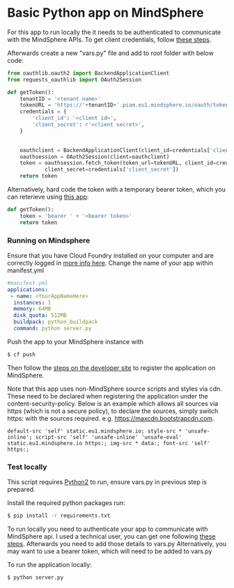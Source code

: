# Basic Python app on MindSphere

For this app to run locally the it needs to be authenticated to communicate with the MindSphere APIs. To get client credentials, follow [these steps](https://developer.mindsphere.io/howto/howto-selfhosted/index.html#step-1-create-service-credentials).

Afterwards create a new "vars.py" file and add to root folder with below code:

```py
from oauthlib.oauth2 import BackendApplicationClient
from requests_oauthlib import OAuth2Session

def getToken():
    tenantID = '<tenant name>'
    tokenURL = 'https://'+tenantID+'.piam.eu1.mindsphere.io/oauth/token'
    credentials = {
        'client_id': '<client id>',
        'client_secret': r'<client secret>',
    }
    

    oauthclient = BackendApplicationClient(client_id=credentials['client_id'])
    oauthsession = OAuth2Session(client=oauthclient)
    token = oauthsession.fetch_token(token_url=tokenURL, client_id=credentials['client_id'],
            client_secret=credentials['client_secret'])
    return token
```

Alternatively, hard code the token with a temporary bearer token, which you can reterieve using [this app](https://github.com/rexkc/mdsp-token-vendor):

```py
def getToken():
    token = 'bearer ' + '<bearer token>'
    return token
```

### Running on Mindsphere
Ensure that you have Cloud Foundry installed on your computer and are correctly logged in [more info here](https://developer.mindsphere.io/howto/howto-cloud-foundry/index.html).
Change the name of your app within manifest.yml
```yaml
#manifest.yml
applications:
 - name: <YourAppNameHere>
  instances: 1
  memory: 64MB
  disk_quota: 512MB
  buildpack: python_buildpack
  command: python server.py
```
Push the app to your MindSphere instance with
```sh
$ cf push
```
Then follow the [steps on the developer site](https://developer.mindsphere.io/howto/howto-cf-running-app.html#deploy-the-application-to-cloud-foundry-via-cf-cli) to register the application on MindSphere.

Note that this app uses non-MindSphere source scripts and styles via cdn. These need to be declared when registering the application under the content-security-policy. Below is an example which allows all sources via https (which is not a secure policy), to declare the sources, simply switch https: with the sources required. e.g. https://maxcdn.bootstrapcdn.com.

```
default-src 'self' static.eu1.mindsphere.io; style-src * 'unsafe-inline'; script-src 'self' 'unsafe-inline' 'unsafe-eval' static.eu1.mindsphere.io https:; img-src * data:; font-src 'self' https:;
```

### Test locally
This script requires [Python2](https://www.python.org/download/releases/2.0/) to run, ensure vars.py in previous step is prepared.

Install the required python packages run:
```sh
$ pip install -r requirements.txt
```
To run locally you need to authenticate your app to communicate with MindSphere api. I used a technical user, you can get one following  [these steps](https://developer.mindsphere.io/howto/howto-selfhosted/index.html#step-1-create-service-credentials).  Afterwards you need to add those details to vars.py
Alternatively, you may want to use a bearer token, which will need to be added to vars.py

To run the application locally:
```sh
$ python server.py
```
